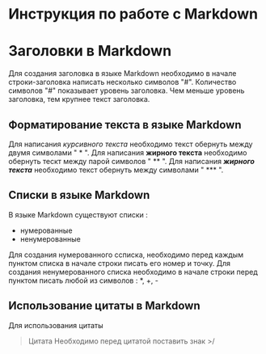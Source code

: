 # Инструкция по работе с Markdown

# Заголовки в Markdown
Для создания заголовка в языке Markdown необходимо в начале строки-заголовка написать несколько символов "#". Количество символов "#" показывает уровень заголовка. Чем меньше уровень заголовка, тем крупнее текст заголовка.

## Форматирование текста в языке Markdown
Для написания *курсивного текста* необходимо текст обернуть между двумя символами " * ". Для написания **жирного текста** необходимо обернуть тескт между парой символов " ** ". Для написания ***жирного текста*** необходимо текст обернуть между символами " *** ". 

## Списки в языке Markdown
В языке Markdown существуют списки :
+ нумерованные
+ ненумерованные 

Для создания нумерованного ссписка, необходимо перед каждым пунктом списка в начале строки писать его номер и точку.
Для создания ненумерованного списка необходимо в начале строки перед пунктом писать любой из символов : *, +, -

## Использование цитаты в Markdown 
Для использования цитаты
>Цитата
Необходимо перед цитатой поставить знак >/